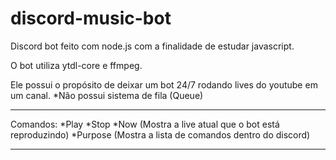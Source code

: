 # discord-music-bot

Discord bot feito com node.js com a finalidade de estudar javascript.

O bot utiliza ytdl-core e ffmpeg.

Ele possui o propósito de deixar um bot 24/7 rodando lives do youtube em um canal.
*Não possui sistema de fila (Queue)

------------------------------------------------------------------------------------

Comandos:
*Play
*Stop
*Now (Mostra a live atual que o bot está reproduzindo)
*Purpose (Mostra a lista de comandos dentro do discord)

------------------------------------------------------------------------------------

